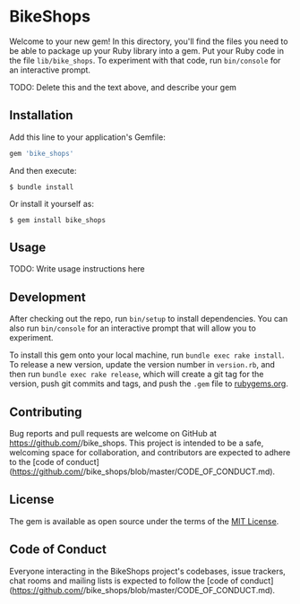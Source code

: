 # BikeShops

Welcome to your new gem! In this directory, you'll find the files you need to be able to package up your Ruby library into a gem. Put your Ruby code in the file `lib/bike_shops`. To experiment with that code, run `bin/console` for an interactive prompt.

TODO: Delete this and the text above, and describe your gem

## Installation

Add this line to your application's Gemfile:

```ruby
gem 'bike_shops'
```

And then execute:

    $ bundle install

Or install it yourself as:

    $ gem install bike_shops

## Usage

TODO: Write usage instructions here

## Development

After checking out the repo, run `bin/setup` to install dependencies. You can also run `bin/console` for an interactive prompt that will allow you to experiment.

To install this gem onto your local machine, run `bundle exec rake install`. To release a new version, update the version number in `version.rb`, and then run `bundle exec rake release`, which will create a git tag for the version, push git commits and tags, and push the `.gem` file to [rubygems.org](https://rubygems.org).

## Contributing

Bug reports and pull requests are welcome on GitHub at https://github.com/<github username>/bike_shops. This project is intended to be a safe, welcoming space for collaboration, and contributors are expected to adhere to the [code of conduct](https://github.com/<github username>/bike_shops/blob/master/CODE_OF_CONDUCT.md).


## License

The gem is available as open source under the terms of the [MIT License](https://opensource.org/licenses/MIT).

## Code of Conduct

Everyone interacting in the BikeShops project's codebases, issue trackers, chat rooms and mailing lists is expected to follow the [code of conduct](https://github.com/<github username>/bike_shops/blob/master/CODE_OF_CONDUCT.md).
